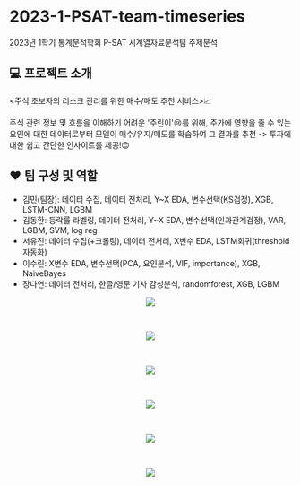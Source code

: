# 2023-1-PSAT-team-timeseries
2023년 1학기 통계분석학회 P-SAT 시계열자료분석팀 주제분석


## 💻 프로젝트 소개
<주식 초보자의 리스크 관리를 위한 매수/매도 추천 서비스>📈

주식 관련 정보 및 흐름을 이해하기 어려운 '주린이'😢를 위해, 주가에 영향을 줄 수 있는 요인에 대한 데이터로부터 모델이 매수/유지/매도를 학습하여 그 결과를 추천 -> 투자에 대한 쉽고 간단한 인사이트를 제공!😊

## ❤️ 팀 구성 및 역할
- 김민(팀장): 데이터 수집, 데이터 전처리, Y~X EDA, 변수선택(KS검정), XGB, LSTM-CNN, LGBM
- 김동환: 등락률 라벨링, 데이터 전처리, Y~X EDA, 변수선택(인과관계검정), VAR, LGBM, SVM, log reg
- 서유진: 데이터 수집(+크롤링), 데이터 전처리, X변수 EDA, LSTM회귀(threshold자동화)
- 이수린: X변수 EDA, 변수선택(PCA, 요인분석, VIF, importance), XGB, NaiveBayes
- 장다연: 데이터 전처리, 한글/영문 기사 감성분석, randomforest, XGB, LGBM

<p align="center">
<img src="https://github.com/user-attachments/assets/5a5a0cba-ae43-4520-98b9-9e06910dadd4"></p>
</br>

<p align="center">
<img src="https://github.com/user-attachments/assets/0adde5a4-25aa-4b82-8f7a-f48e54b9795a"></p>
</br>


<p align="center">
<img src="https://github.com/user-attachments/assets/b34e284b-b04c-4611-b571-ecd449d42ce3"></p>
</br>

<p align="center">
<img src="https://github.com/user-attachments/assets/0269f673-74d7-456e-854d-2a248893bdc0"></p>
</br>

<p align="center">
<img src="https://github.com/user-attachments/assets/e5f244d7-ed98-4a88-a2a7-fe6c619dc194"></p>
</br>

<p align="center">
<img src="https://github.com/user-attachments/assets/078fbe52-2617-42ad-980e-596b6d01e8b5"></p>
</br>
